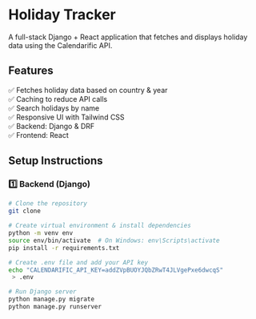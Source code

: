 # Holiday Tracker

A full-stack Django + React application that fetches and displays holiday data using the Calendarific API.

## Features
✅ Fetches holiday data based on country & year  
✅ Caching to reduce API calls  
✅ Search holidays by name  
✅ Responsive UI with Tailwind CSS  
✅ Backend: Django & DRF  
✅ Frontend: React  

## Setup Instructions

### 1️⃣ Backend (Django)
```sh
# Clone the repository
git clone 

# Create virtual environment & install dependencies
python -m venv env
source env/bin/activate  # On Windows: env\Scripts\activate
pip install -r requirements.txt

# Create .env file and add your API key
echo "CALENDARIFIC_API_KEY=addZVpBUOYJQbZRwT4JLVgePxe6dwcqS"
 > .env

# Run Django server
python manage.py migrate
python manage.py runserver

